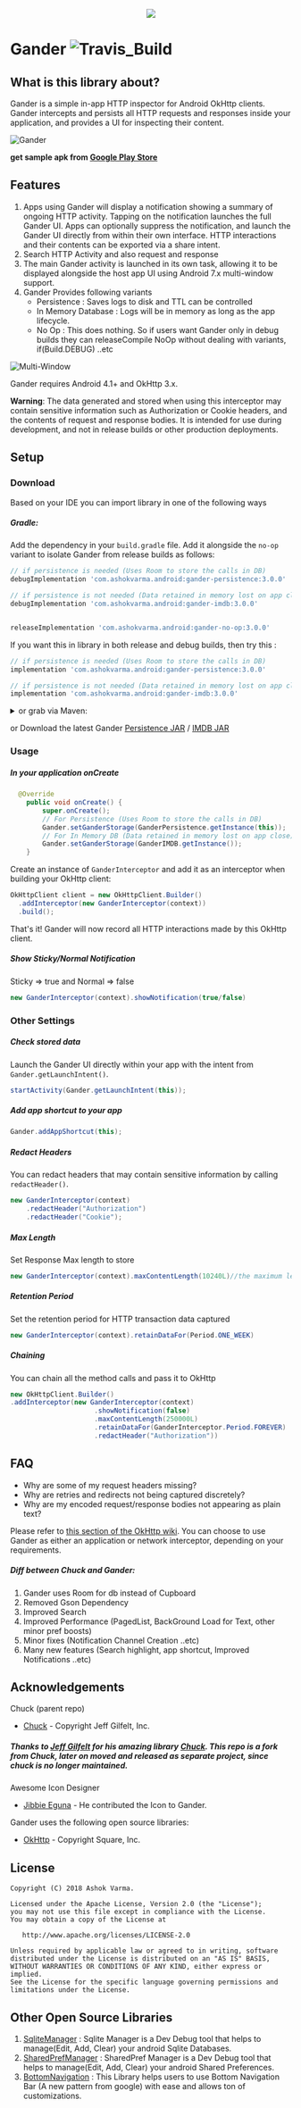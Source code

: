 <p align="center"><img src="https://raw.githubusercontent.com/Ashok-Varma/Gander/master/LogoDesigns/logotype1.1.png"/></p>


# Gander ![Travis_Build](https://travis-ci.com/Ashok-Varma/Gander.svg?branch=master)

## What is this library about?
Gander is a simple in-app HTTP inspector for Android OkHttp clients. Gander intercepts and persists all HTTP requests and responses inside your application, and provides a UI for inspecting their content.

![Gander](assets/gander.gif)

**get sample apk from [Google Play Store][googlePlayStoreLink]**

## Features
1. Apps using Gander will display a notification showing a summary of ongoing HTTP activity. Tapping on the notification launches the full Gander UI. Apps can optionally suppress the notification, and launch the Gander UI directly from within their own interface. HTTP interactions and their contents can be exported via a share intent.
2. Search HTTP Activity and also request and response 
3. The main Gander activity is launched in its own task, allowing it to be displayed alongside the host app UI using Android 7.x multi-window support.
4. Gander Provides following variants
    - Persistence : Saves logs to disk and TTL can be controlled
    - In Memory Database : Logs will be in memory as long as the app lifecycle. 
    - No Op : This does nothing. So if users want Gander only in debug builds they can releaseCompile NoOp without dealing with variants, if(Build.DEBUG) ..etc 
 

![Multi-Window](assets/multiwindow.gif) 

Gander requires Android 4.1+ and OkHttp 3.x.

**Warning**: The data generated and stored when using this interceptor may contain sensitive information such as Authorization or Cookie headers, and the contents of request and response bodies. It is intended for use during development, and not in release builds or other production deployments.

## Setup

### Download

Based on your IDE you can import library in one of the following ways

##### Gradle:
Add the dependency in your `build.gradle` file. Add it alongside the `no-op` variant to isolate Gander from release builds as follows:
```gradle
// if persistence is needed (Uses Room to store the calls in DB)
debugImplementation 'com.ashokvarma.android:gander-persistence:3.0.0'

// if persistence is not needed (Data retained in memory lost on app close)
debugImplementation 'com.ashokvarma.android:gander-imdb:3.0.0'


releaseImplementation 'com.ashokvarma.android:gander-no-op:3.0.0'
```
If you want this in library in both release and debug builds, then try this : 
```gradle
// if persistence is needed (Uses Room to store the calls in DB)
implementation 'com.ashokvarma.android:gander-persistence:3.0.0'

// if persistence is not needed (Data retained in memory lost on app close)
implementation 'com.ashokvarma.android:gander-imdb:3.0.0'
```

<details>
  <summary>or grab via Maven:</summary>
  
      <!--if persistence is needed (Uses Room to store the calls in DB)-->
      <dependency>
        <groupId>com.ashokvarma.android</groupId>
        <artifactId>gander-persistence</artifactId>
        <version>3.0.0</version>
        <type>pom</type>
      </dependency>
      <!--if persistence is not needed (Data lost once app is dead)-->
      <dependency>
        <groupId>com.ashokvarma.android</groupId>
        <artifactId>gander-imdb</artifactId>
        <version>3.0.0</version>
        <type>pom</type>
      </dependency>
</details>

or Download the latest Gander [Persistence JAR][persistenceMavenAarDownload] / [IMDB JAR][imdbMavenAarDownload]

### Usage

##### In your application onCreate
```java
  @Override
    public void onCreate() {
        super.onCreate();
        // For Persistence (Uses Room to store the calls in DB)
        Gander.setGanderStorage(GanderPersistence.getInstance(this));
        // For In Memory DB (Data retained in memory lost on app close)
        Gander.setGanderStorage(GanderIMDB.getInstance());
    }
```

Create an instance of `GanderInterceptor` and add it as an interceptor when building your OkHttp client:

```java
OkHttpClient client = new OkHttpClient.Builder()
  .addInterceptor(new GanderInterceptor(context))
  .build();
```

That's it! Gander will now record all HTTP interactions made by this OkHttp client.

##### Show Sticky/Normal Notification
Sticky => true and Normal => false
```java
new GanderInterceptor(context).showNotification(true/false)
```

### Other Settings
##### Check stored data
Launch the Gander UI directly within your app with the intent from `Gander.getLaunchIntent()`.
```java
startActivity(Gander.getLaunchIntent(this));
```

##### Add app shortcut to your app
```java
Gander.addAppShortcut(this);
```

##### Redact Headers
You can redact headers that may contain sensitive information by calling `redactHeader()`.
```java
new GanderInterceptor(context)
    .redactHeader("Authorization")
    .redactHeader("Cookie");
```

##### Max Length
Set Response Max length to store
```java
new GanderInterceptor(context).maxContentLength(10240L)//the maximum length (in bytes)
```

##### Retention Period
Set the retention period for HTTP transaction data captured
```java
new GanderInterceptor(context).retainDataFor(Period.ONE_WEEK)
```

##### Chaining
You can chain all the method calls and pass it to OkHttp
```java
new OkHttpClient.Builder()
.addInterceptor(new GanderInterceptor(context)
                     .showNotification(false)
                     .maxContentLength(250000L)
                     .retainDataFor(GanderInterceptor.Period.FOREVER)
                     .redactHeader("Authorization"))
```

## FAQ
- Why are some of my request headers missing?
- Why are retries and redirects not being captured discretely?
- Why are my encoded request/response bodies not appearing as plain text?

Please refer to [this section of the OkHttp wiki](https://github.com/square/okhttp/wiki/Interceptors#choosing-between-application-and-network-interceptors). You can choose to use Gander as either an application or network interceptor, depending on your requirements.

##### Diff between Chuck and Gander:
1. Gander uses Room for db instead of Cupboard
2. Removed Gson Dependency
3. Improved Search
4. Improved Performance (PagedList, BackGround Load for Text, other minor pref boosts)
5. Minor fixes (Notification Channel Creation ..etc)
6. Many new features (Search highlight, app shortcut, Improved Notifications ..etc)

## Acknowledgements
Chuck (parent repo)
- [Chuck][chuckLink] - Copyright Jeff Gilfelt, Inc.
##### Thanks to [Jeff Gilfelt][jgilfeltLink] for his amazing library [Chuck][chuckLink]. This repo is a fork from Chuck, later on moved and released as separate project, since chuck is no longer maintained.

Awesome Icon Designer
- [Jibbie Eguna][jbeguna04Link] - He contributed the Icon to Gander.

Gander uses the following open source libraries:
- [OkHttp][okhttpLink] - Copyright Square, Inc.

License
-------

    Copyright (C) 2018 Ashok Varma.

    Licensed under the Apache License, Version 2.0 (the "License");
    you may not use this file except in compliance with the License.
    You may obtain a copy of the License at

       http://www.apache.org/licenses/LICENSE-2.0

    Unless required by applicable law or agreed to in writing, software
    distributed under the License is distributed on an "AS IS" BASIS,
    WITHOUT WARRANTIES OR CONDITIONS OF ANY KIND, either express or implied.
    See the License for the specific language governing permissions and
    limitations under the License.
    
## Other Open Source Libraries
1. [SqliteManager](https://github.com/Ashok-Varma/SqliteManager) : Sqlite Manager is a Dev Debug tool that helps to manage(Edit, Add, Clear) your android Sqlite Databases.
2. [SharedPrefManager](https://github.com/Ashok-Varma/SharedPrefManager) : SharedPref Manager is a Dev Debug tool that helps to manage(Edit, Add, Clear) your android Shared Preferences. 
3. [BottomNavigation](https://github.com/Ashok-Varma/BottomNavigation) : This Library helps users to use Bottom Navigation Bar (A new pattern from google) with ease and allows ton of customizations.

[persistenceMavenAarDownload]: https://repo1.maven.org/maven2/com/ashokvarma/android/gander-persistence/3.0.0/gander-persistence-3.0.0.aar
[imdbMavenAarDownload]: https://repo1.maven.org/maven2/com/ashokvarma/android/gander-imdb/3.0.0/gander-imdb-3.0.0.aar
[googlePlayStoreLink]: https://play.google.com/store/apps/details?id=com.ashokvarma.gander.sample
[chuckLink]: https://github.com/jgilfelt/chuck
[jgilfeltLink]: https://github.com/jgilfelt
[okhttpLink]: https://github.com/square/okhttp
[jbeguna04Link]: https://github.com/jbeguna04
